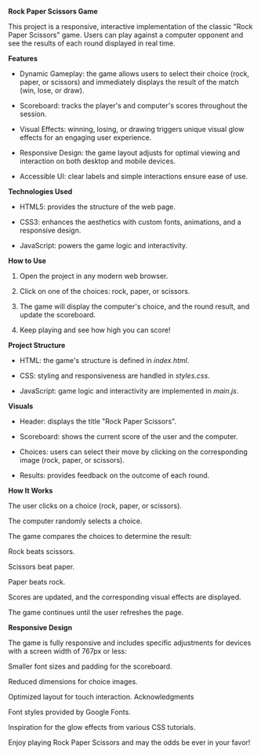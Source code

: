 **Rock Paper Scissors Game**

This project is a responsive, interactive implementation of the classic "Rock Paper Scissors" game. Users can play against a computer opponent and see the results of each round displayed in real time.

**Features**

- Dynamic Gameplay: the game allows users to select their choice (rock, paper, or scissors) and immediately displays the result of the match (win, lose, or draw).

- Scoreboard: tracks the player's and computer's scores throughout the session.

- Visual Effects: winning, losing, or drawing triggers unique visual glow effects for an engaging user experience.

- Responsive Design: the game layout adjusts for optimal viewing and interaction on both desktop and mobile devices.

- Accessible UI: clear labels and simple interactions ensure ease of use.

**Technologies Used**

- HTML5: provides the structure of the web page.

- CSS3: enhances the aesthetics with custom fonts, animations, and a responsive design.

- JavaScript: powers the game logic and interactivity.

**How to Use**

1. Open the project in any modern web browser.

2. Click on one of the choices: rock, paper, or scissors.

3. The game will display the computer's choice, and the round result, and update the scoreboard.

4. Keep playing and see how high you can score!

**Project Structure**

- HTML: the game's structure is defined in *index.html*.

- CSS: styling and responsiveness are handled in *styles.css*.

- JavaScript: game logic and interactivity are implemented in *main.js*.

**Visuals**

- Header: displays the title "Rock Paper Scissors".

- Scoreboard: shows the current score of the user and the computer.

- Choices: users can select their move by clicking on the corresponding image (rock, paper, or scissors).

- Results: provides feedback on the outcome of each round.

**How It Works**

The user clicks on a choice (rock, paper, or scissors).

The computer randomly selects a choice.

The game compares the choices to determine the result:

Rock beats scissors.

Scissors beat paper.

Paper beats rock.

Scores are updated, and the corresponding visual effects are displayed.

The game continues until the user refreshes the page.

**Responsive Design**

The game is fully responsive and includes specific adjustments for devices with a screen width of 767px or less:

Smaller font sizes and padding for the scoreboard.

Reduced dimensions for choice images.

Optimized layout for touch interaction.
Acknowledgments

Font styles provided by Google Fonts.

Inspiration for the glow effects from various CSS tutorials.

Enjoy playing Rock Paper Scissors and may the odds be ever in your favor!

